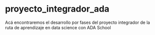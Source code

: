 # proyecto_integrador_ada
Acá encontraremos el desarrollo por fases del proyecto integrador de la ruta de aprendizaje en data science con ADA School